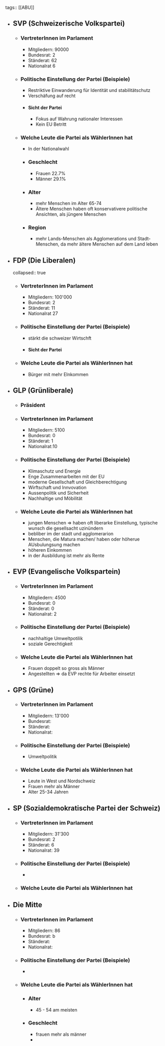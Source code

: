 tags:: [[ABU]]

- ## SVP (Schweizerische Volkspartei)
	- ### VertreterInnen im Parlament
		- Mitgliedern: 90000
		- Bundesrat: 2
		- Ständerat: 62
		- Nationalrat 6
	- ### Politische Einstellung der Partei (Beispiele)
		- Restriktive Einwanderung für Identität und stabilitätschutz
		- Verschäfung auf recht
		- #### Sicht der Partei
			- Fokus auf Wahrung nationaler Interessen
			- Kein EU Betritt
	- ### Welche Leute die Partei als WählerInnen hat
		- In der Nationalwahl
		- ### Geschlecht
			- Frauen 22.7%
			- Männer 29.1%
		- ### Alter
			- mehr Menschen im Alter 65-74
			- Ältere Menschen haben oft konservativere politische Ansichten, als jüngere Menschen
		- ### Region
			- mehr Lands-Menschen als Agglomerations und Stadt-Menschen, da mehr ältere Menschen auf dem Land leben
- ## FDP (Die Liberalen)
  collapsed:: true
	- ### VertreterInnen im Parlament
		- Mitgliedern: 100'000
		- Bundesrat: 2
		- Ständerat: 11
		- Nationalrat 27
	- ### Politische Einstellung der Partei (Beispiele)
		- stärkt die schweizer Wirtschft
		- #### Sicht der Partei
	- ### Welche Leute die Partei als WählerInnen hat
		- Bürger mit mehr EInkommen
- ## GLP (Grünliberale)
	- ### Präsident
	- ### VertreterInnen im Parlament
		- Mitgliedern: 5100
		- Bundesrat: 0
		- Ständerat: 1
		- Nationalrat:10
	- ### Politische Einstellung der Partei (Beispiele)
		- Klimaschutz und Energie
		- Enge Zusammenarbeiten mit der EU
		- moderne Gesellschaft und Gleichberechtigung
		- Wirftschaft und Innvovation
		- Aussenpolitik und Sicherheit
		- Nachhaltige und Möbilität
	- ### Welche Leute die Partei als WählerInnen hat
		- jungen Menschen => haben oft liberarke Einstellung, typische wunsch die gesellsacht uzinündern
		- bebliber im der stadt und agglomerarion
		- Menschen, die Matura machen/ haben oder höherue AUsbulungsung machen
		- höheren Einkommen
		- in der Ausbildung ist mehr als Rente
- ## EVP (Evangelische Volkspartein)
	- ### VertreterInnen im Parlament
		- Mitgliedern: 4500
		- Bundesrat: 0
		- Ständerat: 0
		- Nationalrat: 2
	- ### Politische Einstellung der Partei (Beispiele)
		- nachhaltige Umweltpotilik
		- soziale Gerechtigkeit
	- ### Welche Leute die Partei als WählerInnen hat
		- Frauen doppelt so gross als Männer
		- Angestellten => da EVP rechte für Arbeiter einsetzt
- ## GPS (Grüne)
	- ### VertreterInnen im Parlament
		- Mitgliedern: 13'000
		- Bundesrat:
		- Ständerat:
		- Nationalrat:
	- ### Politische Einstellung der Partei (Beispiele)
		- Umweltpolitik
	- ### Welche Leute die Partei als WählerInnen hat
		- Leute in West und Nordschweiz
		- Frauen mehr als Männer
		- Alter 25-34 Jahren
- ## SP (Sozialdemokratische Partei der Schweiz)
	- ### VertreterInnen im Parlament
		- Mitgliedern: 31'300
		- Bundesrat: 2
		- Ständerat: 6
		- Nationalrat: 39
	- ### Politische Einstellung der Partei (Beispiele)
		-
	- ### Welche Leute die Partei als WählerInnen hat
- ## Die Mitte
	- ### VertreterInnen im Parlament
		- Mitgliedern: 86
		- Bundesrat: b
		- Ständerat:
		- Nationalrat:
	- ### Politische Einstellung der Partei (Beispiele)
		-
	- ### Welche Leute die Partei als WählerInnen hat
		- ### Alter
			- 45 - 54 am meisten
		- ### Geschlecht
			- frauen mehr als männer
			-